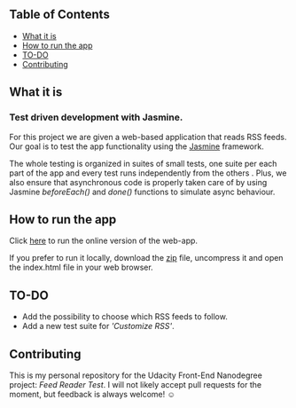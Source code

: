 ## Table of Contents
* [What it is](#what-is)
* [How to run the app](#how-to)
* [TO-DO](#to-do)
* [Contributing](#contributing)

## What it is

### Test driven development with Jasmine.

For this project we are given a web-based application that reads RSS feeds. Our goal is to test the app functionality using the [Jasmine](http://jasmine.github.io/) framework.

The whole testing is organized in suites of small tests, one suite per each part of the app and every test runs independently from the others . Plus, we also ensure that asynchronous code is properly taken care of by using Jasmine *beforeEach()* and *done()* functions to simulate async behaviour.


## How to run the app

Click [here](https://mechaphysis.github.io/frontend-feedreader/) to run the online version of the web-app.

If you prefer to run it locally, download the [zip](https://github.com/mechaphysis/frontend-feedreader/archive/master.zip) file, uncompress it and open the index.html file in your web browser.


## TO-DO

* Add the possibility to choose which RSS feeds to follow.
* Add a new test suite for *'Customize RSS'*.  

## Contributing

This is my personal repository for the Udacity  Front-End Nanodegree project: _Feed Reader Test_. I will not likely accept pull requests for the moment, but feedback is always welcome! :relaxed:

